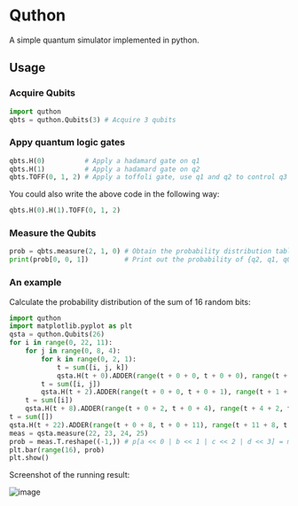 # Quthon

A simple quantum simulator implemented in python.

## Usage

### Acquire Qubits

```py
import quthon
qbts = quthon.Qubits(3) # Acquire 3 qubits
```

### Appy quantum logic gates

```py
qbts.H(0)          # Apply a hadamard gate on q1
qbts.H(1)          # Apply a hadamard gate on q2
qbts.TOFF(0, 1, 2) # Apply a toffoli gate, use q1 and q2 to control q3
```

You could also write the above code in the following way:

```py
qbts.H(0).H(1).TOFF(0, 1, 2)
```

### Measure the Qubits

```py
prob = qbts.measure(2, 1, 0) # Obtain the probability distribution table for the states of these three qubits
print(prob[0, 0, 1])         # Print out the probability of {q2, q1, q0} = |001>, it's supposed to be 0.25
```

### An example

Calculate the probability distribution of the sum of 16 random bits:

```py
import quthon
import matplotlib.pyplot as plt
qsta = quthon.Qubits(26)
for i in range(0, 22, 11):
    for j in range(0, 8, 4):
        for k in range(0, 2, 1):
            t = sum([i, j, k])
            qsta.H(t + 0).ADDER(range(t + 0 + 0, t + 0 + 0), range(t + 0 + 0, t + 0 + 0), range(t + 0, t + 1))
        t = sum([i, j])
        qsta.H(t + 2).ADDER(range(t + 0 + 0, t + 0 + 1), range(t + 1 + 0, t + 1 + 1), range(t + 2, t + 4))
    t = sum([i])
    qsta.H(t + 8).ADDER(range(t + 0 + 2, t + 0 + 4), range(t + 4 + 2, t + 4 + 4), range(t + 8, t + 11))
t = sum([])
qsta.H(t + 22).ADDER(range(t + 0 + 8, t + 0 + 11), range(t + 11 + 8, t + 11 + 11), range(t + 22, t + 26))
meas = qsta.measure(22, 23, 24, 25)
prob = meas.T.reshape((-1,)) # p[a << 0 | b << 1 | c << 2 | d << 3] = m[a, b, c, d]
plt.bar(range(16), prob)
plt.show()
```

Screenshot of the running result:

![image](https://user-images.githubusercontent.com/83796250/223098305-1472e264-7c51-42c5-9337-cc8af2123c7d.png)
